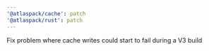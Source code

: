 ```yaml
---
'@atlaspack/cache': patch
'@atlaspack/rust': patch
---
```


Fix problem where cache writes could start to fail during a V3 build
